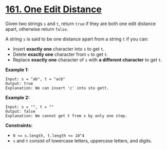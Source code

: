 # [161. One Edit Distance](https://leetcode.com/problems/one-edit-distance/description/?envType=study-plan-v2&envId=premium-algo-100)

Given two strings `s` and `t`, return `true` if they are both one edit distance apart, otherwise return `false`.

A string `s` is said to be one distance apart from a string `t` if you can:

- Insert **exactly one**  character into `s` to get `t`.
- Delete **exactly one**  character from `s` to get `t`.
- Replace **exactly one**  character of `s` with **a different character**  to get `t`.

**Example 1:** 

```
Input: s = "ab", t = "acb"
Output: true
Explanation: We can insert 'c' into sto gett.
```

**Example 2:** 

```
Input: s = "", t = ""
Output: false
Explanation: We cannot get t from s by only one step.
```

**Constraints:** 

- `0 <= s.length, t.length <= 10^4`
- `s` and `t` consist of lowercase letters, uppercase letters, and digits.